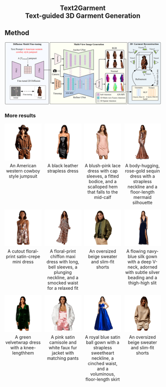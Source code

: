   <h2 align="center">Text2Garment<br> Text-guided 3D Garment Generation</h2>

## Method

![method](./assets/method.png)

### More results

<div style="display: flex; justify-content: space-between; align-items: flex-start; gap: 10px;">
  <div style="text-align: center; width: 200px;">
    <img src="./assets/refine_garment1.gif" width="200">
    <p style="margin-top: 5px; font-size: 14px;">An American western cowboy style jumpsuit</p>
  </div>
  <div style="text-align: center; width: 200px;">
    <img src="./assets/refine_garment2.gif" width="200">
    <p style="margin-top: 5px; font-size: 14px;">A black leather strapless dress</p>
  </div>
  <div style="text-align: center; width: 200px;">
    <img src="./assets/refine_garment3.gif" width="200" >
    <p style="margin-top: 5px; font-size: 14px;">A blush-pink lace dress with cap sleeves, a fitted bodice, and a scalloped hem that falls to the mid-calf</p>
  </div>
  <div style="text-align: center; width: 200px;">
    <img src="./assets/refine_garment4.gif" width="200">
    <p style="margin-top: 5px; font-size: 14px;">A body-hugging, rose-gold sequin dress with a strapless neckline and a floor-length mermaid silhouette</p>
  </div>
</div>
<div style="display: flex; justify-content: space-between; align-items: flex-start; gap: 10px;">
  <div style="text-align: center; width: 200px;">
    <img src="./assets/refine_garment5.gif" width="200">
    <p style="margin-top: 5px; font-size: 14px;">A cutout floral-print satin-crepe mini dress</p>
  </div>
  <div style="text-align: center; width: 200px;">
    <img src="./assets/refine_garment6.gif" width="200">
    <p style="margin-top: 5px; font-size: 14px;">A floral-print chiffon maxi dress with long, bell sleeves, a plunging neckline, and a smocked waist for a relaxed fit</p>
  </div>
  <div style="text-align: center; width: 200px;">
    <img src="./assets/refine_garment7.gif" width="200">
    <p style="margin-top: 5px; font-size: 14px;">An oversized beige sweater and slim-fit shorts</p>
  </div>
  <div style="text-align: center; width: 200px;">
    <img src="./assets/refine_garment8.gif" width="200">
    <p style="margin-top: 5px; font-size: 14px;">A flowing navy-blue silk gown with a deep V-neck, adorned with subtle silver beading and a thigh-high slit</p>
  </div>
</div>
<div style="display: flex; justify-content: space-between; align-items: flex-start; gap: 10px;">
  <div style="text-align: center; width: 200px;">
    <img src="./assets/refine_garment9.gif" width="200">
    <p style="margin-top: 5px; font-size: 14px;">A green velvetwrap dress with a knee-lengthhem</p>
  </div>
  <div style="text-align: center; width: 200px;">
    <img src="./assets/refine_garment10.gif" width="200">
    <p style="margin-top: 5px; font-size: 14px;">A pink satin camisole and white faux fur jacket with matching pants</p>
  </div>
  <div style="text-align: center; width: 200px;">
    <img src="./assets/refine_garment11.gif" width="200" >
    <p style="margin-top: 5px; font-size: 14px;">A royal blue satin ball gown with a strapless sweetheart neckline, a cinched waist, and a voluminous, floor-length skirt</p>
  </div>
  <div style="text-align: center; width: 200px;">
    <img src="./assets/refine_garment12.gif" width="200">
    <p style="margin-top: 5px; font-size: 14px;">An oversized beige sweater and slim-fit shorts</p>
  </div>
</div>







​      















​       




​    




​    




​        











